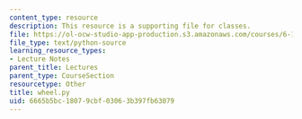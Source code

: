 ```yaml
---
content_type: resource
description: This resource is a supporting file for classes.
file: https://ol-ocw-studio-app-production.s3.amazonaws.com/courses/6-189-a-gentle-introduction-to-programming-using-python-january-iap-2011/6665b5bc18079cbf03063b397fb63079_wheel.py
file_type: text/python-source
learning_resource_types:
- Lecture Notes
parent_title: Lectures
parent_type: CourseSection
resourcetype: Other
title: wheel.py
uid: 6665b5bc-1807-9cbf-0306-3b397fb63079
---
```

